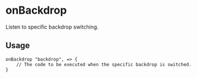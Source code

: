 # onBackdrop

Listen to specific backdrop switching.

## Usage

```gop
onBackdrop "backdrop", => {
    // The code to be executed when the specific backdrop is switched.
}
```
